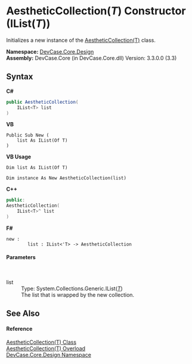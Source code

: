 # AestheticCollection(*T*) Constructor (IList(*T*))
 

Initializes a new instance of the <a href="T_DevCase_Core_Design_AestheticCollection_1">AestheticCollection(T)</a> class.

**Namespace:**&nbsp;<a href="N_DevCase_Core_Design">DevCase.Core.Design</a><br />**Assembly:**&nbsp;DevCase.Core (in DevCase.Core.dll) Version: 3.3.0.0 (3.3)

## Syntax

**C#**<br />
``` C#
public AestheticCollection(
	IList<T> list
)
```

**VB**<br />
``` VB
Public Sub New ( 
	list As IList(Of T)
)
```

**VB Usage**<br />
``` VB Usage
Dim list As IList(Of T)

Dim instance As New AestheticCollection(list)
```

**C++**<br />
``` C++
public:
AestheticCollection(
	IList<T>^ list
)
```

**F#**<br />
``` F#
new : 
        list : IList<'T> -> AestheticCollection
```


#### Parameters
&nbsp;<dl><dt>list</dt><dd>Type: System.Collections.Generic.IList(<a href="T_DevCase_Core_Design_AestheticCollection_1">*T*</a>)<br />The list that is wrapped by the new collection.</dd></dl>

## See Also


#### Reference
<a href="T_DevCase_Core_Design_AestheticCollection_1">AestheticCollection(T) Class</a><br /><a href="Overload_DevCase_Core_Design_AestheticCollection_1__ctor">AestheticCollection(T) Overload</a><br /><a href="N_DevCase_Core_Design">DevCase.Core.Design Namespace</a><br />